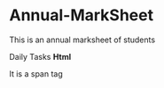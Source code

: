 # Annual-MarkSheet
This is an annual marksheet of students

Daily Tasks **Html**
<div>
<span>
It is a span tag
</span>
</div>
